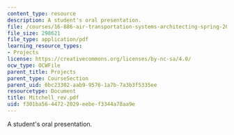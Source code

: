 ```yaml
---
content_type: resource
description: A student's oral presentation.
file: /courses/16-886-air-transportation-systems-architecting-spring-2004/f301ba5644722029eebef3344a78aa9e_Mitchell_rev.pdf
file_size: 298621
file_type: application/pdf
learning_resource_types:
- Projects
license: https://creativecommons.org/licenses/by-nc-sa/4.0/
ocw_type: OCWFile
parent_title: Projects
parent_type: CourseSection
parent_uid: 6bc23302-aab9-9576-1a7b-7a3b3f5335ee
resourcetype: Document
title: Mitchell_rev.pdf
uid: f301ba56-4472-2029-eebe-f3344a78aa9e
---
```

A student's oral presentation.